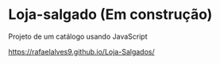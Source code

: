 # Loja-salgado (Em construção)
 Projeto de um catálogo usando JavaScript

https://rafaelalves9.github.io/Loja-Salgados/
